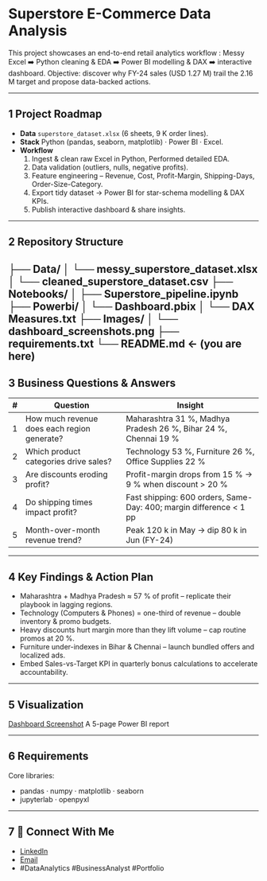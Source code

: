 # Superstore E-Commerce Data Analysis

This project showcases an end-to-end retail analytics workflow :
Messy Excel ➡️ Python cleaning & EDA ➡️ Power BI modelling & DAX ➡️ interactive dashboard. 
Objective: discover why FY-24 sales (USD 1.27 M) trail the 2.16 M target and propose data-backed actions.

---
## 1  Project Roadmap
- **Data**   `superstore_dataset.xlsx` (6 sheets, 9 K order lines).
- **Stack**  Python (pandas, seaborn, matplotlib) · Power BI · Excel.
- **Workflow**  
  1. Ingest & clean raw Excel in Python, Performed detailed EDA.  
  2. Data validation (outliers, nulls, negative profits).  
  3. Feature engineering – Revenue, Cost, Profit-Margin, Shipping-Days, Order-Size-Category.  
  4. Export tidy dataset → Power BI for star-schema modelling & DAX KPIs.  
  5. Publish interactive dashboard & share insights.

---
## 2  Repository Structure

├── Data/
│   └── messy_superstore_dataset.xlsx
│   └── cleaned_superstore_dataset.csv
├── Notebooks/
│   ├── Superstore_pipeline.ipynb
├── Powerbi/
│   └── Dashboard.pbix
│   └── DAX Measures.txt
├── Images/
│   └── dashboard_screenshots.png
├── requirements.txt
└── README.md  ← (you are here)
---

## 3  Business Questions & Answers

| # | Question | Insight |
|---|-----------|---------|
| 1 | How much revenue does each region generate? | Maharashtra 31 %, Madhya Pradesh 26 %, Bihar 24 %, Chennai 19 % |
| 2 | Which product categories drive sales? | Technology 53 %, Furniture 26 %, Office Supplies 22 % |
| 3 | Are discounts eroding profit? | Profit-margin drops from 15 % → 9 % when discount > 20 % |
| 4 | Do shipping times impact profit? | Fast shipping: 600 orders, Same-Day: 400; margin difference < 1 pp |
| 5 | Month-over-month revenue trend? | Peak 120 k in May → dip 80 k in Jun (FY-24) |

---
## 4  Key Findings & Action Plan

- Maharashtra + Madhya Pradesh ≈ 57 % of profit – replicate their playbook in lagging regions.
- Technology (Computers & Phones) = one-third of revenue – double inventory & promo budgets.
- Heavy discounts hurt margin more than they lift volume – cap routine promos at 20 %.
- Furniture under-indexes in Bihar & Chennai – launch bundled offers and localized ads.
- Embed Sales-vs-Target KPI in quarterly bonus calculations to accelerate accountability.

---
## 5  Visualization

[Dashboard Screenshot](images/dashboard_screenshot.png)
A 5-page Power BI report

---
## 6  Requirements

Core libraries:
- pandas · numpy · matplotlib · seaborn
- jupyterlab · openpyxl 

---

## 7 📩 Connect With Me
- [LinkedIn](https://www.linkedin.com/in/mayank-bisht-322051234/)
- [Email](mayankbisht9891@gmail.com)
- #DataAnalytics #BusinessAnalyst #Portfolio
